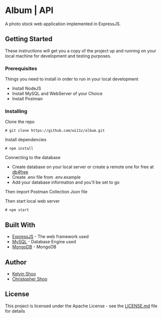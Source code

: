 # Album | API

A photo stock web application implemented in ExpressJS.

## Getting Started

These instructions will get you a copy of the project up and running on your local machine for development and testing purposes.

### Prerequisites

Things you need to install in order to run in your local development

-   Install NodeJS
-   Install MySQL and WebServer of your Choice
-   Install Postman

### Installing

Clone the repo

```
# git clone https://github.com/wi11z/album.git

```

Install dependencies

```
# npm install

```

Connecting to the database

-   Create database on your local server or create a remote one for free at [db4free](https://www.db4free.net 'db4free')
-   Create .env file from .env.example
-   Add your database information and you'll be set to go

Then import Postman Collection Json file

Then start local web server

```
# npm start
```

## Built With

-   [ExpressJS](https://expressjs.com/) - The web framework used
-   [MySQL](https://dev.mysql.com/doc/) - Database Engine used
-   [MongoDB](https://docs.mongodb.com/manual/) - MongoDB 

## Author

-   [Kelvin Shoo](https://github.com/wi11z)
-   [Christopher Shoo](https://github.com/L0rdCr1s)

## License

This project is licensed under the Apache License - see the [LICENSE.md](LICENSE.md) file for details
